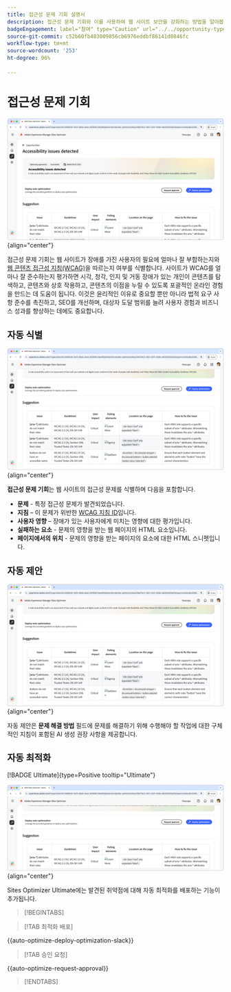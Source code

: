 ```yaml
---
title: 접근성 문제 기회 설명서
description: 접근성 문제 기회와 이를 사용하여 웹 사이트 보안을 강화하는 방법을 알아봅니다.
badgeEngagement: label="참여" type="Caution" url="../../opportunity-types/engagement.md" tooltip="참여"
source-git-commit: c52b60fb483009856cb6976eddbf86141d0846fc
workflow-type: tm+mt
source-wordcount: '253'
ht-degree: 96%

---
```



# 접근성 문제 기회

![접근성 문제 기회](./assets/accessibility-issues/hero.png){align="center"}

접근성 문제 기회는 웹 사이트가 장애를 가진 사용자의 필요에 얼마나 잘 부합하는지와 [웹 콘텐츠 접근성 지침(WCAG)](https://www.w3.org/TR/WCAG21/)을 따르는지 여부를 식별합니다. 사이트가 WCAG를 얼마나 잘 준수하는지 평가하면 시각, 청각, 인지 및 거동 장애가 있는 개인이 콘텐츠를 탐색하고, 콘텐츠와 상호 작용하고, 콘텐츠의 이점을 누릴 수 있도록 포괄적인 온라인 경험을 만드는 데 도움이 됩니다. 이것은 윤리적인 이유로 중요할 뿐만 아니라 법적 요구 사항 준수를 촉진하고, SEO를 개선하며, 대상자 도달 범위를 늘려 사용자 경험과 비즈니스 성과를 향상하는 데에도 중요합니다.

## 자동 식별

![접근성 문제 자동 식별](./assets/accessibility-issues/auto-identify.png){align="center"}

**접근성 문제 기회**&#x200B;는 웹 사이트의 접근성 문제를 식별하며 다음을 포함합니다.

* **문제** - 특정 접근성 문제가 발견되었습니다.
* **지침** – 이 문제가 위반한 [WCAG 지침 ID](https://www.w3.org/TR/WCAG21/)입니다.
* **사용자 영향** – 장애가 있는 사용자에게 미치는 영향에 대한 평가입니다.
* **실패하는 요소** - 문제의 영향을 받는 웹 페이지의 HTML 요소입니다.
* **페이지에서의 위치** - 문제의 영향을 받는 페이지의 요소에 대한 HTML 스니펫입니다.

## 자동 제안

![접근성 문제 자동 제안](./assets/accessibility-issues/auto-suggest.png){align="center"}

자동 제안은 **문제 해결 방법** 필드에 문제를 해결하기 위해 수행해야 할 작업에 대한 구체적인 지침이 포함된 AI 생성 권장 사항을 제공합니다.

## 자동 최적화

[!BADGE Ultimate]{type=Positive tooltip="Ultimate"}

![접근성 문제 자동 최적화](./assets/accessibility-issues/auto-optimize.png){align="center"}

Sites Optimizer Ultimate에는 발견된 취약점에 대해 자동 최적화를 배포하는 기능이 추가됩니다.

>[!BEGINTABS]

>[!TAB 최적화 배포]

{{auto-optimize-deploy-optimization-slack}}

>[!TAB 승인 요청]

{{auto-optimize-request-approval}}

>[!ENDTABS]
